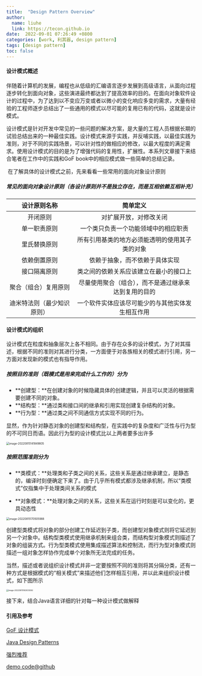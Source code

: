 ```yaml
---
title:  "Design Pattern Overview"
author:
  name: liuhe
  link: https://tecon.github.io
date:  2022-09-01 07:26:49 +0800
categories: [work, 利其器, design pattern]
tags: [design pattern]
toc: false
---
```


#### 设计模式概述

​		伴随着计算机的发展，编程也从低级的汇编语言逐步发展到高级语言，从面向过程逐步转化到面向对象，这些演进最终都达到了提高效率的目的。在面向对象软件设计的过程中，为了达到以不变应万变或者以微小的变化响应多变的需求，大量有经验的工程师逐步总结出了一些通用的模式以尽可能的复用已有的代码，这就是设计模式。

​		设计模式是针对开发中常见的一些问题的解决方案，是大量的工程人员根据长期的试验总结出来的一种最佳实践。设计模式来源于实践，并反哺实践，以最佳实践为准则，对于不同的实践场景，可以针对性的做相应的修改，以最大程度的满足需求。使用设计模式的目的是为了增强代码的复用性，扩展性。本系列文章接下来结合笔者在工作中的实践和GoF book中的相应模式做一些简单的总结记录。

​		在了解具体的设计模式之前，先来看看一些常用的面向对象设计原则

##### 常见的面向对象设计原则（各设计原则并不是独立存在，而是互相依赖互相补充）

|        设计原则名称        |                       简单定义      |
| :------------------------: | :-----------------------------: |
|          开闭原则          |                对扩展开放，对修改关闭        |
|        单一职责原则        |         一个类只负责一个功能领域中的相应职责    |
|        里氏替换原则        |    所有引用基类的地方必须能透明的使用其子类的对象 |
|        依赖倒置原则        |            依赖于抽象，而不依赖于具体实现       |
|        接口隔离原则        |        类之间的依赖关系应该建立在最小的接口上    |
|    聚合（组合）复用原则    | 尽量使用聚合（组合），而不是通过继承来达到复用的目的 |
| 迪米特法则（最少知识原则） |   一个软件实体应该尽可能少的与其他实体发生相互作用   |

#### 设计模式的组织

设计模式在粒度和抽象层次上各不相同。由于存在众多的设计模式，为了对其描述，根据不同的准则对其进行分类，一方面便于对各族相关的模式进行引用，另一方面对发现新的模式也有指导作用。

##### 按照目的准则（既模式是用来完成什么工作的）分为

- **创建型：**在创建对象的时候隐藏具体的创建逻辑，并且可以灵活的根据需要创建不同的对象。
- **结构型：**通过类和接口间的继承和引用实现创建复杂结构的对象。
- **行为型：**通过类之间不同通信方式实现不同的行为。

显然，作为针对静态对象的创建型和结构型，在实践中的复杂度和广泛性与行为型的不可同日而语。因此行为型的设计模式比以上两者要多出许多

<img src="/Users/haha/Pictures/typora/image-20220815141849805.png" alt="image-20220815141849805" style="zoom:50%;" />



##### 按照范围准则分为

- **类模式：**处理类和子类之间的关系，这些关系是通过继承建立，是静态的，编译时刻便确定下来了。由于几乎所有模式都涉及继承机制，所以“类模式”仅指集中于处理类间关系的模式

- **对象模式：**处理对象之间的关系，这些关系在运行时刻是可以变化的，更具动态性

<img src="/Users/haha/Pictures/typora/image-20220815170505988.png" alt="image-20220815170505988" style="zoom:50%;" />

​		创建型类模式将对象的部分创建工作延迟到子类，而创建型对象模式则将它延迟到另一个对象中。结构型类模式使用继承机制来组合类，而结构型对象模式则描述了对象的组装方式。行为型类模式使用集成描述算法和控制流，而行为型对象模式则描述一组对象怎样协作完成单个对象所无法完成的任务。



当然，描述或者说组织设计模式并非一定要按照不同的准则将其分隔分类，还有一种方式是根据模式的“相关模式”来描述他们怎样相互引用，并以此来组织设计模式，如下图所示

<img src="/Users/haha/Pictures/typora/image-20220815162633092.png" alt="image-20220815162633092" style="zoom: 35%;" />



接下来，结合Java语言详细的针对每一种设计模式做解释



#### 引用及参考

[GoF 设计模式](http://www.hzcourse.com/web/teachRes/detail/4590/208)

[Java Design Patterns](https://java-design-patterns.com/)

[强烈推荐]()

[demo code@github]()
